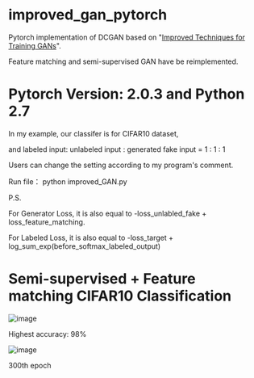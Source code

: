 # improved_gan_pytorch
Pytorch implementation of DCGAN based on "[Improved Techniques for Training GANs](http://arxiv.org/abs/1606.03498)".

Feature matching and semi-supervised GAN have be reimplemented.

# Pytorch Version: 2.0.3 and Python 2.7

In my example, our classifer is for CIFAR10 dataset,

and labeled input: unlabeled input : generated fake input = 1 : 1 : 1

Users can change the setting according to my program's comment.

Run file： python improved_GAN.py

P.S. 

For Generator Loss, it is also equal to -loss_unlabled_fake + loss_feature_matching.

For Labeled Loss, it is also equal to -loss_target + log_sum_exp(before_softmax_labeled_output)

# Semi-supervised + Feature matching CIFAR10 Classification

![image](https://github.com/eli5168/improved_gan_pytorch/blob/master/acc.png)

Highest accuracy: 98%

![image](https://github.com/eli5168/improved_gan_pytorch/blob/master/fake_samples_epoch_300.png)

300th epoch
